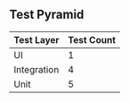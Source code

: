 Test Pyramid
------------

| Test Layer | Test Count |
| ---------- | ---------- |
| UI | 1 |
| Integration | 4 |
| Unit | 5 |


